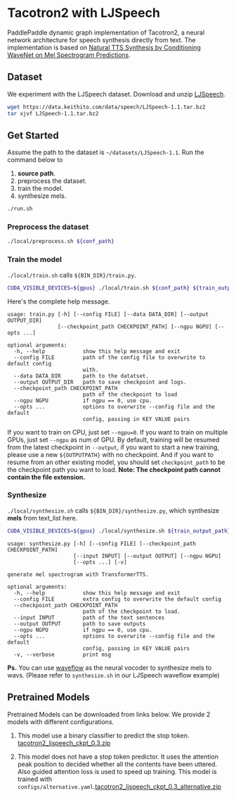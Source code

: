 # Tacotron2  with LJSpeech
PaddlePaddle dynamic graph implementation of Tacotron2, a neural network architecture for speech synthesis directly from text. The implementation is based on [Natural TTS Synthesis by Conditioning WaveNet on Mel Spectrogram Predictions](https://arxiv.org/abs/1712.05884).

## Dataset
We experiment with the LJSpeech dataset. Download and unzip [LJSpeech](https://keithito.com/LJ-Speech-Dataset/).

```bash
wget https://data.keithito.com/data/speech/LJSpeech-1.1.tar.bz2
tar xjvf LJSpeech-1.1.tar.bz2
```
## Get Started
Assume the path to the dataset is `~/datasets/LJSpeech-1.1`.
Run the command below to
1. **source path**.
2. preprocess the dataset.
3. train the model.
4. synthesize mels.
```bash
./run.sh
```
### Preprocess the dataset
```bash
./local/preprocess.sh ${conf_path}
```
### Train the model
`./local/train.sh` calls `${BIN_DIR}/train.py`.
```bash
CUDA_VISIBLE_DEVICES=${gpus} ./local/train.sh ${conf_path} ${train_output_path}
```
Here's the complete help message.
```text
usage: train.py [-h] [--config FILE] [--data DATA_DIR] [--output OUTPUT_DIR]
                [--checkpoint_path CHECKPOINT_PATH] [--ngpu NGPU] [--opts ...]

optional arguments:
  -h, --help            show this help message and exit
  --config FILE         path of the config file to overwrite to default config
                        with.
  --data DATA_DIR       path to the datatset.
  --output OUTPUT_DIR   path to save checkpoint and logs.
  --checkpoint_path CHECKPOINT_PATH
                        path of the checkpoint to load
  --ngpu NGPU           if ngpu == 0, use cpu.
  --opts ...            options to overwrite --config file and the default
                        config, passing in KEY VALUE pairs
```

If you want to train on CPU, just set `--ngpu=0`.
If you want to train on multiple GPUs, just set `--ngpu` as num of GPU.
By default, training will be resumed from the latest checkpoint in `--output`, if you want to start a new training, please use a new `${OUTPUTPATH}` with no checkpoint.
And if you want to resume from an other existing model, you should set `checkpoint_path` to be the checkpoint path you want to load.
**Note: The checkpoint path cannot contain the file extension.**

### Synthesize
`./local/synthesize.sh` calls `${BIN_DIR}/synthesize.py`,  which synthesize **mels**  from text_list here.
```bash
CUDA_VISIBLE_DEVICES=${gpus} ./local/synthesize.sh ${train_output_path} ${ckpt_name}
```
```text
usage: synthesize.py [-h] [--config FILE] [--checkpoint_path CHECKPOINT_PATH]
                     [--input INPUT] [--output OUTPUT] [--ngpu NGPU]
                     [--opts ...] [-v]

generate mel spectrogram with TransformerTTS.

optional arguments:
  -h, --help            show this help message and exit
  --config FILE         extra config to overwrite the default config
  --checkpoint_path CHECKPOINT_PATH
                        path of the checkpoint to load.
  --input INPUT         path of the text sentences
  --output OUTPUT       path to save outputs
  --ngpu NGPU           if ngpu == 0, use cpu.
  --opts ...            options to overwrite --config file and the default
                        config, passing in KEY VALUE pairs
  -v, --verbose         print msg
```
**Ps.** You can  use [waveflow](https://github.com/PaddlePaddle/PaddleSpeech/tree/develop/examples/ljspeech/voc0) as the neural vocoder to synthesize mels to wavs. (Please  refer to `synthesize.sh` in our  LJSpeech waveflow example)

## Pretrained Models
Pretrained Models can be downloaded from links below. We provide 2 models with different configurations.

1. This model use a binary classifier to predict the stop token. [tacotron2_ljspeech_ckpt_0.3.zip](https://paddlespeech.bj.bcebos.com/Parakeet/tacotron2_ljspeech_ckpt_0.3.zip)

2. This model does not have a stop token predictor. It uses the attention peak position to decided whether all the contents have been uttered. Also guided attention loss is used to speed up training. This model is trained with `configs/alternative.yaml`.[tacotron2_ljspeech_ckpt_0.3_alternative.zip](https://paddlespeech.bj.bcebos.com/Parakeet/tacotron2_ljspeech_ckpt_0.3_alternative.zip)
